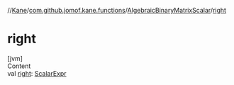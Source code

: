 //[Kane](../../index.md)/[com.github.jomof.kane.functions](../index.md)/[AlgebraicBinaryMatrixScalar](index.md)/[right](right.md)



# right  
[jvm]  
Content  
val [right](right.md): [ScalarExpr](../../com.github.jomof.kane.impl/-scalar-expr/index.md)  



